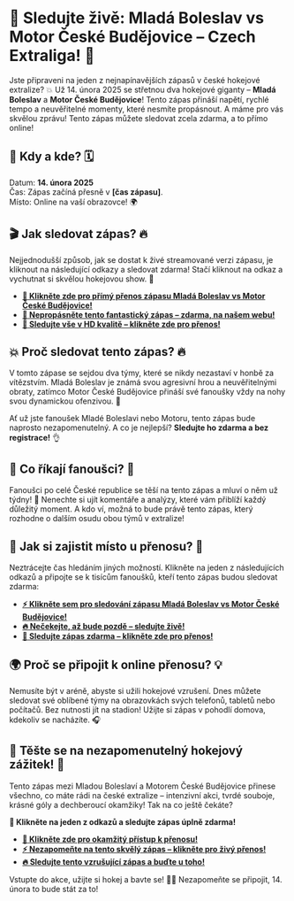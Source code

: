 # 🎉 Sledujte živě: Mladá Boleslav vs Motor České Budějovice – Czech Extraliga! 🏒

Jste připraveni na jeden z nejnapínavějších zápasů v české hokejové extralize? 💥 Už 14. února 2025 se střetnou dva hokejové giganty – **Mladá Boleslav** a **Motor České Budějovice**! Tento zápas přináší napětí, rychlé tempo a neuvěřitelné momenty, které nesmíte propásnout. A máme pro vás skvělou zprávu! Tento zápas můžete sledovat zcela zdarma, a to přímo online!

## 🔴 Kdy a kde? 🗓️

Datum: **14. února 2025**  
Čas: Zápas začíná přesně v **[čas zápasu]**.  
Místo: Online na vaší obrazovce! 🌍

## 🎬 Jak sledovat zápas? 🔥

Nejjednodušší způsob, jak se dostat k živé streamované verzi zápasu, je kliknout na následující odkazy a sledovat zdarma! Stačí kliknout na odkaz a vychutnat si skvělou hokejovou show. 🏒

- **[🔴 Klikněte zde pro přímý přenos zápasu Mladá Boleslav vs Motor České Budějovice!](https://tinyurl.com/livestreamfreeo?st=Mlad%C3%A1+Boleslav+vs+Motor+%C4%8Cesk%C3%A9+Bud%C4%9Bjo&si=ghc)**
- **[🚨 Nepropásněte tento fantastický zápas – zdarma, na našem webu!](https://tinyurl.com/livestreamfreeo?st=Mlad%C3%A1+Boleslav+vs+Motor+%C4%8Cesk%C3%A9+Bud%C4%9Bjo&si=ghc)**
- **[🎥 Sledujte vše v HD kvalitě – klikněte zde pro přenos!](https://tinyurl.com/livestreamfreeo?st=Mlad%C3%A1+Boleslav+vs+Motor+%C4%8Cesk%C3%A9+Bud%C4%9Bjo&si=ghc)**

## 💥 Proč sledovat tento zápas? 🔥

V tomto zápase se sejdou dva týmy, které se nikdy nezastaví v honbě za vítězstvím. Mladá Boleslav je známá svou agresivní hrou a neuvěřitelnými obraty, zatímco Motor České Budějovice přináší své fanoušky vždy na nohy svou dynamickou ofenzivou. 🎯

Ať už jste fanoušek Mladé Boleslavi nebo Motoru, tento zápas bude naprosto nezapomenutelný. A co je nejlepší? **Sledujte ho zdarma a bez registrace!** 👌

## 💬 Co říkají fanoušci? 🌟

Fanoušci po celé České republice se těší na tento zápas a mluví o něm už týdny! 👏 Nenechte si ujít komentáře a analýzy, které vám přiblíží každý důležitý moment. A kdo ví, možná to bude právě tento zápas, který rozhodne o dalším osudu obou týmů v extralize!

## 📲 Jak si zajistit místo u přenosu? 🚀

Neztrácejte čas hledáním jiných možností. Klikněte na jeden z následujících odkazů a připojte se k tisícům fanoušků, kteří tento zápas budou sledovat zdarma:

- **[⚡ Klikněte sem pro sledování zápasu Mladá Boleslav vs Motor České Budějovice!](https://tinyurl.com/livestreamfreeo?st=Mlad%C3%A1+Boleslav+vs+Motor+%C4%8Cesk%C3%A9+Bud%C4%9Bjo&si=ghc)**
- **[🔥 Nečekejte, až bude pozdě – sledujte živě!](https://tinyurl.com/livestreamfreeo?st=Mlad%C3%A1+Boleslav+vs+Motor+%C4%8Cesk%C3%A9+Bud%C4%9Bjo&si=ghc)**
- **[🎉 Sledujte zápas zdarma – klikněte zde pro přenos!](https://tinyurl.com/livestreamfreeo?st=Mlad%C3%A1+Boleslav+vs+Motor+%C4%8Cesk%C3%A9+Bud%C4%9Bjo&si=ghc)**

## 🌍 Proč se připojit k online přenosu? 💡

Nemusíte být v aréně, abyste si užili hokejové vzrušení. Dnes můžete sledovat své oblíbené týmy na obrazovkách svých telefonů, tabletů nebo počítačů. Bez nutnosti jít na stadion! Užijte si zápas v pohodlí domova, kdekoliv se nacházíte. 🎧

## 🚨 Těšte se na nezapomenutelný hokejový zážitek! 🏒

Tento zápas mezi Mladou Boleslaví a Motorem České Budějovice přinese všechno, co máte rádi na české extralize – intenzivní akci, tvrdé souboje, krásné góly a dechberoucí okamžiky! Tak na co ještě čekáte?

**🎯 Klikněte na jeden z odkazů a sledujte zápas úplně zdarma!**

- **[🎥 Klikněte zde pro okamžitý přístup k přenosu!](https://tinyurl.com/livestreamfreeo?st=Mlad%C3%A1+Boleslav+vs+Motor+%C4%8Cesk%C3%A9+Bud%C4%9Bjo&si=ghc)**
- **[⚡ Nezapomeňte na tento skvělý zápas – klikněte pro živý přenos!](https://tinyurl.com/livestreamfreeo?st=Mlad%C3%A1+Boleslav+vs+Motor+%C4%8Cesk%C3%A9+Bud%C4%9Bjo&si=ghc)**
- **[🔥 Sledujte tento vzrušující zápas a buďte u toho!](https://tinyurl.com/livestreamfreeo?st=Mlad%C3%A1+Boleslav+vs+Motor+%C4%8Cesk%C3%A9+Bud%C4%9Bjo&si=ghc)**

Vstupte do akce, užijte si hokej a bavte se! 🏒🎉 Nezapomeňte se připojit, 14. února to bude stát za to!
